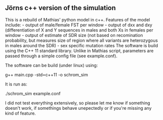 ## Jörns c++ version of the simulation 

This is a rebuild of Mathias' python model in c++. Features of the model include:
	- output of male/female FST per window
	- output of dxx and dxy (differentiation of X and Y sequences in males and both Xs in females per window
	- output of estimate of SDR size (not based on recomination probability, but measures size of region where all variants are heterozygous in males around the SDR)
	- sex specific mutation rates
The software is build using the C++ 11 standard library. Unlike in Mathias script, parameters are passed through a simple config file (see example.conf).

The software can be build (under linux) using:

g++ main.cpp -std=c++11 -o schrom_sim

It is run as:

./schrom_sim example.conf

I did not test everything extensively, so please let me know if something doesn't work, if somethings behave unepectedly or if you're missing any kind of feature.
